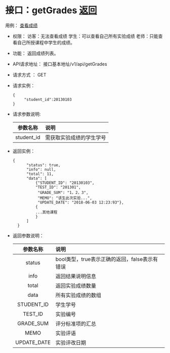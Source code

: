 ﻿<!-- markdownlint-disable MD033-->
<!-- 禁止MD033类型的警告 https://www.npmjs.com/package/markdownlint -->

# 接口：getGrades  [返回](../README.md)
用例： [查看成绩](../用例/学生列表.md)

- 权限：
    访客：无法查看成绩
    学生：可以查看自己所有实验成绩
    老师：只能查看自己所授课程中学生的成绩。

- 功能：
    返回成绩列表。

- API请求地址：
   接口基本地址/v1/api/getGrades

- 请求方式 ：
    GET
- 请求实例： 

      {
           "student_id":20130103
      }
      
- 请求参数说明:

  |参数名称|说明|
  |:---------:|:--------------------------------------------------------|
  |student_id|需获取实验成绩的学生学号|

- 返回实例：

      {
            "status": true,
            "info": null,
            "total": 11,
            "data": [
                {"STUDENT_ID": "20130103",
                "TEST_ID": "201301",
                 "GRADE_SUM": "1，2，3",
                 "MEMO": "该生此次实验...",
                 "UPDATE_DATE": "2018-06-03 12:23:93"},
                {
                ...其他课程
                }
            ]
        }

- 返回参数说明：

  |参数名称|说明|
  |:---------:|:--------------------------------------------------------|
  |status|bool类型，true表示正确的返回，false表示有错误|
  |info|返回结果说明信息|
  |total|返回实验成绩数量|
  |data|所有实验成绩的数组|
  |STUDENT_ID|学生学号|
  |TEST_ID|实验编号|
  |GRADE_SUM|评分标准项的汇总|
  |MEMO|实验评语|
  |UPDATE_DATE|实验评改日期|
